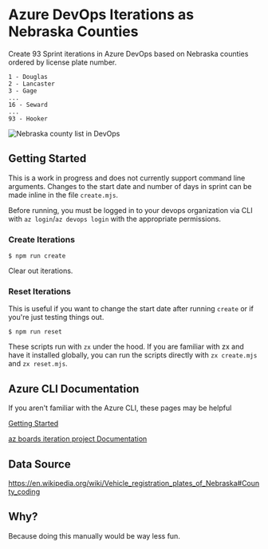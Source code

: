 # Azure DevOps Iterations as Nebraska Counties

Create 93 Sprint iterations in Azure DevOps based on Nebraska counties ordered by license plate number.

```
1 - Douglas
2 - Lancaster
3 - Gage
...
16 - Seward
...
93 - Hooker
```

![Nebraska county list in DevOps](https://imgur.com/lvGwUAn.png)

## Getting Started

This is a work in progress and does not currently support command line arguments. Changes to the start date and number of days in sprint can be made inline in the file `create.mjs`.

Before running, you must be logged in to your devops organization via CLI with `az login`/`az devops login` with the appropriate permissions.

### Create Iterations

```
$ npm run create
```

Clear out iterations.

### Reset Iterations

This is useful if you want to change the start date after running `create` or if you're just testing things out.

```
$ npm run reset
```

These scripts run with `zx` under the hood. If you are familiar with zx and have it installed globally, you can run the scripts directly with `zx create.mjs` and `zx reset.mjs`.

## Azure CLI Documentation

If you aren't familiar with the Azure CLI, these pages may be helpful

[Getting Started](https://docs.microsoft.com/en-us/cli/azure/?view=azure-cli-latest)

[az boards iteration project Documentation](https://docs.microsoft.com/en-us/cli/azure/boards/iteration/project?view=azure-cli-latest)

## Data Source

https://en.wikipedia.org/wiki/Vehicle_registration_plates_of_Nebraska#County_coding

## Why?

Because doing this manually would be way less fun.
